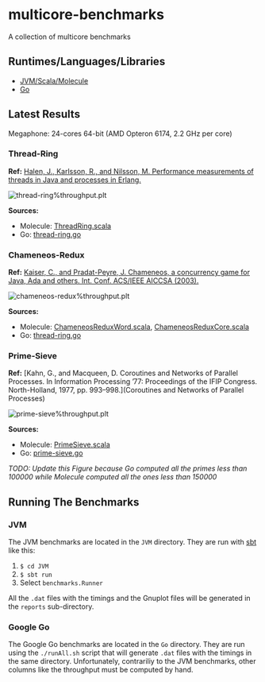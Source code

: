 # multicore-benchmarks

A collection of multicore benchmarks

## Runtimes/Languages/Libraries

- [JVM/Scala/Molecule](https://github.com/molecule-labs/molecule#molecule)
- [Go](http://golang.org/)

## Latest Results

Megaphone: 24-cores 64-bit (AMD Opteron 6174, 2.2 GHz per core)

### Thread-Ring

**Ref:** [Halen, J., Karlsson, R., and Nilsson, M. Performance measurements of threads in Java and
processes in Erlang.](http://www.sics.se/~joe/ericsson/du98024.htm)

![thread-ring%throughput.plt](https://raw.github.com/sbocq/multicore-benchmarks/master/reports/megaphone/comparison/thread-ring.png)

**Sources:** 
- Molecule: [ThreadRing.scala](https://github.com/sbocq/multicore-benchmarks/blob/master/JVM/src/main/scala/benchmarks/molecule/ThreadRing.scala)
- Go: [thread-ring.go](ttps://github.com/sbocq/multicore-benchmarks/blob/master/Go/thread-ring.go)

### Chameneos-Redux

**Ref:** [Kaiser, C., and Pradat-Peyre, J. Chameneos, a concurrency game for Java, Ada and others. Int.
Conf. ACS/IEEE AICCSA (2003).](http://cedric.cnam.fr/fichiers/RC474.pdf)

![chameneos-redux%throughput.plt](https://raw.github.com/sbocq/multicore-benchmarks/master/reports/megaphone/comparison/chameneos-redux.png)

**Sources:** 
- Molecule: [ChameneosReduxWord.scala](https://github.com/sbocq/multicore-benchmarks/blob/master/JVM/src/main/scala/benchmarks/molecule/ChameneosReduxWord.scala), [ChameneosReduxCore.scala](https://github.com/sbocq/multicore-benchmarks/blob/master/JVM/src/main/scala/benchmarks/molecule/ChameneosReduxCore.scala)
- Go: [thread-ring.go](ttps://github.com/sbocq/multicore-benchmarks/blob/master/Go/chameneos-redux.go)

### Prime-Sieve

**Ref:** [Kahn, G., and Macqueen, D. Coroutines and Networks of Parallel Processes. In Information Processing ’77: Proceedings of the IFIP Congress. North-Holland, 1977, pp. 993–998.](Coroutines and Networks of Parallel Processes)

![prime-sieve%throughput.plt](https://raw.github.com/sbocq/multicore-benchmarks/master/reports/megaphone/comparison/prime-sieve.png)

**Sources:** 
- Molecule: [PrimeSieve.scala](https://github.com/sbocq/multicore-benchmarks/blob/master/JVM/src/main/scala/benchmarks/molecule/PrimeSieve.scala)
- Go: [prime-sieve.go](ttps://github.com/sbocq/multicore-benchmarks/blob/master/Go/prime-sieve.go)

_TODO: Update this Figure because Go computed all the primes less than 100000 while Molecule computed all the ones less than 150000_

## Running The Benchmarks

### JVM

The JVM benchmarks are located in the `JVM` directory. They are run with [sbt](http://www.scala-sbt.org/release/docs/Getting-Started/Setup) like this:

1. `$ cd JVM`
2. `$ sbt run`
3. Select `benchmarks.Runner`

All the `.dat` files with the timings and the Gnuplot files will be generated in the `reports` sub-directory.

### Google Go

The Google Go benchmarks are located in the `Go` directory. They are run using the `./runAll.sh` script that will generate `.dat` files with the timings in the same directory. Unfortunately, contrariliy to the JVM benchmarks, other columns like the throughput must be computed by hand.